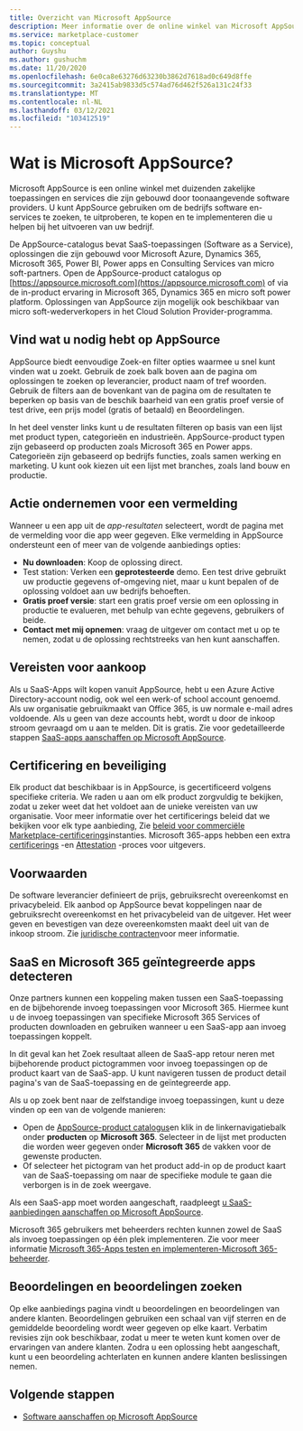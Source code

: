 ```yaml
---
title: Overzicht van Microsoft AppSource
description: Meer informatie over de online winkel van Microsoft AppSource en hoe u software en oplossingen kunt vinden en uitgebreid.
ms.service: marketplace-customer
ms.topic: conceptual
author: Guyshu
ms.author: gushuchm
ms.date: 11/20/2020
ms.openlocfilehash: 6e0ca8e63276d63230b3862d7618ad0c649d8ffe
ms.sourcegitcommit: 3a2415ab9833d5c574ad76d462f526a131c24f33
ms.translationtype: MT
ms.contentlocale: nl-NL
ms.lasthandoff: 03/12/2021
ms.locfileid: "103412519"
---
```

# <a name="what-is-microsoft-appsource"></a>Wat is Microsoft AppSource?

Microsoft AppSource is een online winkel met duizenden zakelijke toepassingen en services die zijn gebouwd door toonaangevende software providers. U kunt AppSource gebruiken om de bedrijfs software en-services te zoeken, te uitproberen, te kopen en te implementeren die u helpen bij het uitvoeren van uw bedrijf.

De AppSource-catalogus bevat SaaS-toepassingen (Software as a Service), oplossingen die zijn gebouwd voor Microsoft Azure, Dynamics 365, Microsoft 365, Power BI, Power apps en Consulting Services van micro soft-partners. Open de AppSource-product catalogus op [https://appsource.microsoft.com](https://appsource.microsoft.com) of via de in-product ervaring in Microsoft 365, Dynamics 365 en micro soft power platform. Oplossingen van AppSource zijn mogelijk ook beschikbaar van micro soft-wederverkopers in het Cloud Solution Provider-programma.

## <a name="find-what-you-need-on-appsource"></a>Vind wat u nodig hebt op AppSource

AppSource biedt eenvoudige Zoek-en filter opties waarmee u snel kunt vinden wat u zoekt. Gebruik de zoek balk boven aan de pagina om oplossingen te zoeken op leverancier, product naam of tref woorden. Gebruik de filters aan de bovenkant van de pagina om de resultaten te beperken op basis van de beschik baarheid van een gratis proef versie of test drive, een prijs model (gratis of betaald) en Beoordelingen.

In het deel venster links kunt u de resultaten filteren op basis van een lijst met product typen, categorieën en industrieën. AppSource-product typen zijn gebaseerd op producten zoals Microsoft 365 en Power apps. Categorieën zijn gebaseerd op bedrijfs functies, zoals samen werking en marketing. U kunt ook kiezen uit een lijst met branches, zoals land bouw en productie.

## <a name="take-action-on-a-listing"></a>Actie ondernemen voor een vermelding

Wanneer u een app uit de _app-resultaten_ selecteert, wordt de pagina met de vermelding voor die app weer gegeven. Elke vermelding in AppSource ondersteunt een of meer van de volgende aanbiedings opties:

- **Nu downloaden**: Koop de oplossing direct.
- Test station: Verken een **geprotesteerde** demo. Een test drive gebruikt uw productie gegevens of-omgeving niet, maar u kunt bepalen of de oplossing voldoet aan uw bedrijfs behoeften.
- **Gratis proef versie**: start een gratis proef versie om een oplossing in productie te evalueren, met behulp van echte gegevens, gebruikers of beide.
- **Contact met mij opnemen**: vraag de uitgever om contact met u op te nemen, zodat u de oplossing rechtstreeks van hen kunt aanschaffen.

## <a name="purchasing-requirements"></a>Vereisten voor aankoop

Als u SaaS-Apps wilt kopen vanuit AppSource, hebt u een Azure Active Directory-account nodig, ook wel een werk-of school account genoemd. Als uw organisatie gebruikmaakt van Office 365, is uw normale e-mail adres voldoende. Als u geen van deze accounts hebt, wordt u door de inkoop stroom gevraagd om u aan te melden. Dit is gratis. Zie voor gedetailleerde stappen [SaaS-apps aanschaffen op Microsoft AppSource](purchase-software-appsource.md).

## <a name="certification-and-security"></a>Certificering en beveiliging

Elk product dat beschikbaar is in AppSource, is gecertificeerd volgens specifieke criteria. We raden u aan om elk product zorgvuldig te bekijken, zodat u zeker weet dat het voldoet aan de unieke vereisten van uw organisatie. Voor meer informatie over het certificerings beleid dat we bekijken voor elk type aanbieding, Zie [beleid voor commerciële Marketplace-certificerings](/legal/marketplace/certification-policies)instanties. Microsoft 365-apps hebben een extra [certificerings](/microsoft-365-app-certification/docs/enterprise-app-certification-guide) -en [Attestation](/microsoft-365-app-certification/docs/enterprise-app-attestation-guide) -proces voor uitgevers.

## <a name="terms-and-conditions"></a>Voorwaarden

De software leverancier definieert de prijs, gebruiksrecht overeenkomst en privacybeleid. Elk aanbod op AppSource bevat koppelingen naar de gebruiksrecht overeenkomst en het privacybeleid van de uitgever. Het weer geven en bevestigen van deze overeenkomsten maakt deel uit van de inkoop stroom. Zie [juridische contracten](legal-contracts.md)voor meer informatie.

## <a name="discover-saas-and-microsoft-365-integrated-apps"></a>SaaS en Microsoft 365 geïntegreerde apps detecteren

Onze partners kunnen een koppeling maken tussen een SaaS-toepassing en de bijbehorende invoeg toepassingen voor Microsoft 365. Hiermee kunt u de invoeg toepassingen van specifieke Microsoft 365 Services of producten downloaden en gebruiken wanneer u een SaaS-app aan invoeg toepassingen koppelt.

In dit geval kan het Zoek resultaat alleen de SaaS-app retour neren met bijbehorende product pictogrammen voor invoeg toepassingen op de product kaart van de SaaS-app. U kunt navigeren tussen de product detail pagina's van de SaaS-toepassing en de geïntegreerde app.

Als u op zoek bent naar de zelfstandige invoeg toepassingen, kunt u deze vinden op een van de volgende manieren:

- Open de [AppSource-product catalogus](https://appsource.microsoft.com/marketplace/apps/)en klik in de linkernavigatiebalk onder **producten** op **Microsoft 365**. Selecteer in de lijst met producten die worden weer gegeven onder **Microsoft 365** de vakken voor de gewenste producten.
- Of selecteer het pictogram van het product add-in op de product kaart van de SaaS-toepassing om naar de specifieke module te gaan die verborgen is in de zoek weergave.

Als een SaaS-app moet worden aangeschaft, raadpleegt [u SaaS-aanbiedingen aanschaffen op Microsoft AppSource](purchase-software-appsource.md).

Microsoft 365 gebruikers met beheerders rechten kunnen zowel de SaaS als invoeg toepassingen op één plek implementeren. Zie voor meer informatie [Microsoft 365-Apps testen en implementeren-Microsoft 365-beheerder](/microsoft-365/admin/manage/test-and-deploy-microsoft-365-apps).

## <a name="find-ratings-and-reviews"></a>Beoordelingen en beoordelingen zoeken

Op elke aanbiedings pagina vindt u beoordelingen en beoordelingen van andere klanten. Beoordelingen gebruiken een schaal van vijf sterren en de gemiddelde beoordeling wordt weer gegeven op elke kaart. Verbatim revisies zijn ook beschikbaar, zodat u meer te weten kunt komen over de ervaringen van andere klanten. Zodra u een oplossing hebt aangeschaft, kunt u een beoordeling achterlaten en kunnen andere klanten beslissingen nemen.

## <a name="next-steps"></a>Volgende stappen

- [Software aanschaffen op Microsoft AppSource](purchase-software-appsource.md)
